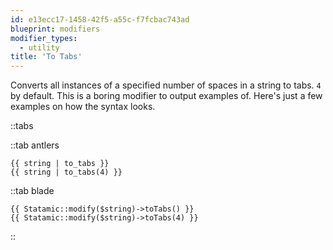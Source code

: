 ```yaml
---
id: e13ecc17-1458-42f5-a55c-f7fcbac743ad
blueprint: modifiers
modifier_types:
  - utility
title: 'To Tabs'
---
```

Converts all instances of a specified number of spaces in a string to tabs. `4` by default. This is a boring modifier to output examples of. Here's just a few examples on how the syntax looks.

::tabs

::tab antlers
```antlers
{{ string | to_tabs }}
{{ string | to_tabs(4) }}
```
::tab blade
```blade
{{ Statamic::modify($string)->toTabs() }}
{{ Statamic::modify($string)->toTabs(4) }}
```
::
